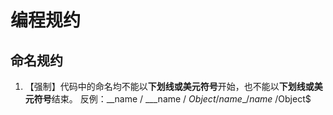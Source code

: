 # 编程规约

## 命名规约

1. 【强制】代码中的命名均不能以**下划线或美元符号**开始，也不能以**下划线或美元符号**结束。
   反例：_\_name / _\_\_name / $Object / name\_ /name$ /Object$



